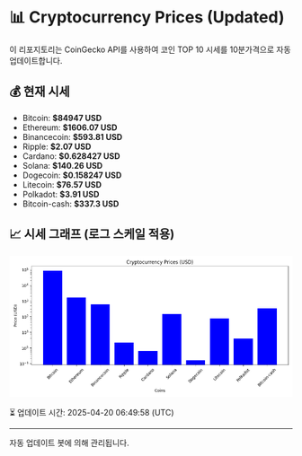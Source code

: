 
# 📊 Cryptocurrency Prices (Updated)

이 리포지토리는 CoinGecko API를 사용하여 코인 TOP 10 시세를 10분가격으로 자동 업데이트합니다.

## 💰 현재 시세
- Bitcoin: **$84947 USD**
- Ethereum: **$1606.07 USD**
- Binancecoin: **$593.81 USD**
- Ripple: **$2.07 USD**
- Cardano: **$0.628427 USD**
- Solana: **$140.26 USD**
- Dogecoin: **$0.158247 USD**
- Litecoin: **$76.57 USD**
- Polkadot: **$3.91 USD**
- Bitcoin-cash: **$337.3 USD**

## 📈 시세 그래프 (로그 스케일 적용)
![Crypto Prices](crypto_prices.png)

⏳ 업데이트 시간: 2025-04-20 06:49:58 (UTC)

---
자동 업데이트 봇에 의해 관리됩니다.

